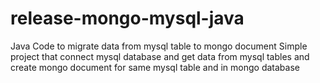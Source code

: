 # release-mongo-mysql-java
Java Code to migrate data from mysql table to mongo document 
Simple project that connect mysql database and get data
from mysql tables and create mongo document for same mysql table
and in mongo database
